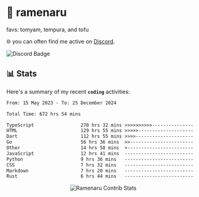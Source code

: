 # 🍜 ramenaru
favs: tomyam, tempura, and tofu

🌐 you can often find me active on [Discord](https://discordapp.com/users/503291004200157185).

![Discord Badge](https://dcbadge.vercel.app/api/shield/503291004200157185)

## 📊 Stats

Here's a summary of my recent **`coding`** activities:

<!--START_SECTION:waka-->

```txt
From: 15 May 2023 - To: 25 December 2024

Total Time: 672 hrs 54 mins

TypeScript                 270 hrs 32 mins >>>>>>>>>>---------------   40.20 %
HTML                       129 hrs 55 mins >>>>>--------------------   19.31 %
Dart                       112 hrs 55 mins >>>>---------------------   16.78 %
Go                         56 hrs 36 mins  >>-----------------------   08.41 %
Other                      14 hrs 58 mins  >------------------------   02.22 %
JavaScript                 12 hrs 41 mins  -------------------------   01.89 %
Python                     9 hrs 36 mins   -------------------------   01.43 %
CSS                        7 hrs 32 mins   -------------------------   01.12 %
Markdown                   7 hrs 20 mins   -------------------------   01.09 %
Rust                       6 hrs 44 mins   -------------------------   01.00 %
```

<!--END_SECTION:waka-->

<div style="text-align: center;">
   <img align="center" src="https://github-readme-streak-stats.herokuapp.com/?user=Ramenaru&theme=dark&card_width=520" alt="Ramenaru Contrib Stats" />
</div>

